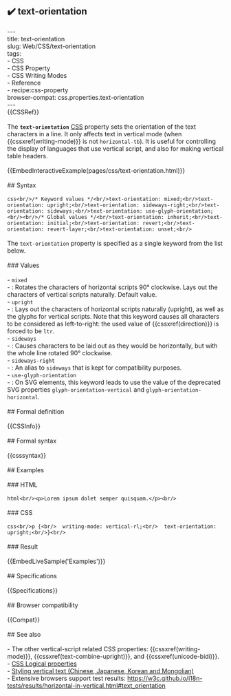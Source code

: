 ## ✔️ text-orientation 
 ---<br/>title: text-orientation<br/>slug: Web/CSS/text-orientation<br/>tags:<br/>  - CSS<br/>  - CSS Property<br/>  - CSS Writing Modes<br/>  - Reference<br/>  - recipe:css-property<br/>browser-compat: css.properties.text-orientation<br/>---<br/>{{CSSRef}}<br/><br/>The **`text-orientation`** [CSS](/en-US/docs/Web/CSS) property sets the orientation of the text characters in a line. It only affects text in vertical mode (when {{cssxref(writing-mode)}} is not `horizontal-tb`). It is useful for controlling the display of languages that use vertical script, and also for making vertical table headers.<br/><br/>{{EmbedInteractiveExample(pages/css/text-orientation.html)}}<br/><br/>## Syntax<br/><br/>```css<br/>/* Keyword values */<br/>text-orientation: mixed;<br/>text-orientation: upright;<br/>text-orientation: sideways-right;<br/>text-orientation: sideways;<br/>text-orientation: use-glyph-orientation;<br/><br/>/* Global values */<br/>text-orientation: inherit;<br/>text-orientation: initial;<br/>text-orientation: revert;<br/>text-orientation: revert-layer;<br/>text-orientation: unset;<br/>```<br/><br/>The `text-orientation` property is specified as a single keyword from the list below.<br/><br/>### Values<br/><br/>- `mixed`<br/>  - : Rotates the characters of horizontal scripts 90° clockwise. Lays out the characters of vertical scripts naturally. Default value.<br/>- `upright`<br/>  - : Lays out the characters of horizontal scripts naturally (upright), as well as the glyphs for vertical scripts. Note that this keyword causes all characters to be considered as left-to-right: the used value of {{cssxref(direction)}} is forced to be `ltr`.<br/>- `sideways`<br/>  - : Causes characters to be laid out as they would be horizontally, but with the whole line rotated 90° clockwise.<br/>- `sideways-right`<br/>  - : An alias to `sideways` that is kept for compatibility purposes.<br/>- `use-glyph-orientation`<br/>  - : On SVG elements, this keyword leads to use the value of the deprecated SVG properties `glyph-orientation-vertical` and `glyph-orientation-horizontal`.<br/><br/>## Formal definition<br/><br/>{{CSSInfo}}<br/><br/>## Formal syntax<br/><br/>{{csssyntax}}<br/><br/>## Examples<br/><br/>### HTML<br/><br/>```html<br/><p>Lorem ipsum dolet semper quisquam.</p><br/>```<br/><br/>### CSS<br/><br/>```css<br/>p {<br/>  writing-mode: vertical-rl;<br/>  text-orientation: upright;<br/>}<br/>```<br/><br/>### Result<br/><br/>{{EmbedLiveSample('Examples')}}<br/><br/>## Specifications<br/><br/>{{Specifications}}<br/><br/>## Browser compatibility<br/><br/>{{Compat}}<br/><br/>## See also<br/><br/>- The other vertical-script related CSS properties: {{cssxref(writing-mode)}}, {{cssxref(text-combine-upright)}}, and {{cssxref(unicode-bidi)}}.<br/>- [CSS Logical properties](/docs/Web/CSS/CSS_Logical_Properties)<br/>- [Styling vertical text (Chinese, Japanese, Korean and Mongolian)](https://www.w3.org/International/articles/vertical-text/)<br/>- Extensive browsers support test results: <https://w3c.github.io/i18n-tests/results/horizontal-in-vertical.html#text_orientation><br/>